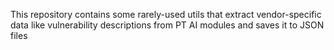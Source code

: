 This repository contains some rarely-used utils that extract vendor-specific data like vulnerability descriptions from PT AI modules and saves it to JSON files